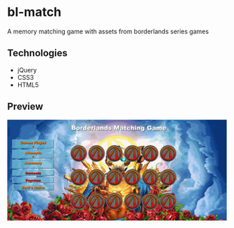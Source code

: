 # bl-match

  A memory matching game with assets from borderlands series games

## Technologies

- jQuery
- CSS3
- HTML5

## Preview

![BL-Match](assets/images/bl-match.gif)



